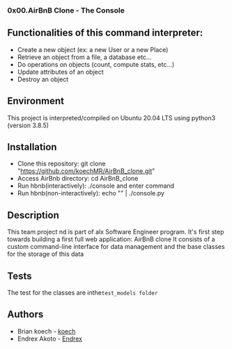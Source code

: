 ### 0x00.AirBnB Clone - The Console

## Functionalities of this command interpreter:

- Create a new object (ex: a new User or a new Place)
- Retrieve an object from a file, a database etc...
- Do operations on objects (count, compute stats, etc...)
- Update attributes of an object
- Destroy an object

## Environment

This project is interpreted/compiled on Ubuntu 20.04 LTS using python3 (version 3.8.5)

## Installation

- Clone this repository: git clone "https://github.com/koechMR/AirBnB_clone.git"
- Access AirBnb directory: cd AirBnB_clone
- Run hbnb(interactively): ./console and enter command
- Run hbnb(non-interactively): echo "<command>" | ./console.py

## Description

This team project nd is part of alx Software Engineer program. It's first step towards building a first full web application: AirBnB clone
It consists of a custom command-line interface for data management and the base classes for the storage of this data

## Tests

The test for the classes are inthe`test_models folder`

## Authors

- Brian koech - [koech](https://github.com/koechMR)
- Endrex Akoto - [Endrex](https://github.com/EndrexAkoto)
